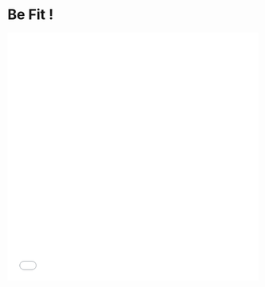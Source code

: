 # Be Fit !

<iframe src="equip.pdf" width="100%" height="500" frameborder="0" />

---

<iframe src="prep.pdf" width="100%" height="500" frameborder="0" />

---

[home](./) - [2](./page2.md) 
